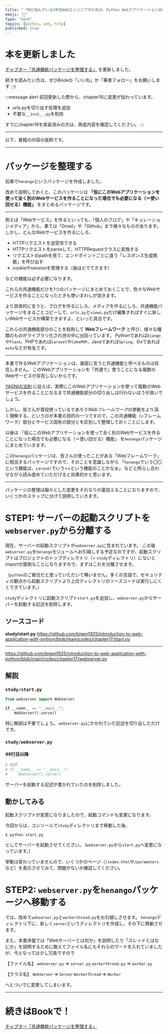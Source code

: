 ```yaml
---
title: "「伸び悩んでいる3年目Webエンジニアのための、Python Webアプリケーション自作入門」を更新しました"
emoji: "🚶"
type: "tech"
topics: [python, web, http]
published: true
---
```


# 本を更新しました

[チャプター「共通機能パッケージを整理する」](https://zenn.dev/bigen1925/books/introduction-to-web-application-with-python/viewer/modulize) を更新しました。

続きを読みたい方は、ぜひBookの「いいね」か「筆者フォロー」をお願いします ;-)

:::message alert
前回更新した際から、chapter16に変更が加わっています。

- urls.pyを切り出す処理を追加
- 不要な`__init__.py`を削除

すでにchapter16を実装済みの方は、再度内容を確認してください。
:::

----

以下、書籍の内容の抜粋です。

------
# パッケージを整理する

前章で`henango`というパッケージを作成しました。

改めて説明しておくと、このパッケージは **「仮にこのWebアプリケーションを使って全く別のWebサービスを作ることになった場合でも必要になる（＝使い回せる）機能」** をまとめるパッケージです。

----

例えば「Webサービス」を作るといっても、「個人のブログ」や「キュレーションメディア」から、果ては「Gmail」や「Github」まで様々なものがあります。
しかし、どんなWebサービスを作るにしろ、

- HTTPリクエストを送受信できる
- HTTPリクエストをparseして、HTTPRequestクラスに変換する
- リクエストのpathを見て、エンドポイントごとに違う「レスポンス生成関数」を呼び出す
- cookieやsessionを管理する（後ほどでてきます）

などの機能は必ず必要になります。

これらの共通機能だけを1つのパッケージにまとめておくことで、色々なWebサービスを作ることになったときも使いまわしが効きます。

より具体的に言うと、ブログを作るにしろ、メディアを作るにしろ、共通機能パッケージをまるごとコピーして、`urls.py`と`views.py`だけ編集すればすぐに新しいWebサービスが構築できますよ、といった具合です。

これらの共通機能部分のことを総称して **Webフレームワーク** と呼び、様々な種類のものがライブラリ化され世の中に出回っています。
Pythonであれば`Django`や`Flask`、PHPであれば`Laravel`や`CakePHP`、Javaであれば`Spring`、Goであれば`echo`などが有名です。

----

本書で作るWebアプリケーションは、厳密に言うと共通機能と呼べるものは存在しません。
このWebアプリケーションを「共通で」使うことになる複数のWebサービスが存在しないからです。

[YAGNIの法則](https://ja.wikipedia.org/wiki/YAGNI) に従えば、実際にこのWebアプリケーションを使って複数のWebサービスを作ることになるまで共通機能部分の切り出しは行わないほうが良いでしょう。

しかし、皆さんが普段使っているであろう*Webフレームワーク*の挙動をより深く理解する、というのが本書の目的の一つですので、この共通機能（=フレームワーク）部分とサービス固有の部分とを区別して整理しておくことにします。

以後は
「仮にこのWebアプリケーションを使って全く別のWebサービスを作ることになった場合でも必要になる（＝使い回せる）機能」
を`henango`パッケージにまとめていきます。

この`henango`パッケージは、皆さんの使ったことがある「Webフレームワーク」に相当するパッケージですので、そのことを意識しながら
「`henango`でいう〇〇という機能は、`Laravel`でいう××という機能のことかなぁ」
などと照らし合わせながら読み進めていただけると効果的かと思います。

-------

パッケージの整理は細々とした変更をそれなりの量加えることになりますので、いくつかのステップに分けて説明していきます。

# STEP1: サーバーの起動スクリプトを`webserver.py`から分離する

現在、サーバーの起動スクリプトが`webserver.py`に含まれています。
この後`webserver.py`を`henango`モジュールへお引越しする予定なのですが、起動スクリプトはプロジェクトのトップディレクトリ（= `study`ディレクトリ）にないとimportが面倒なことになりますので、まずはこれを分離させます。

（`python`のご都合だと思っていただいて構いません。多くの言語で、セキュリティの観点から起動スクリプトより上位ディレクトリのソースコードは実行しにくくできています。）

`study`ディレクトリに起動スクリプト`start.py`を追加し、`webserver.py`からサーバーを起動する記述を削除します。

## ソースコード


**study/start.py**
https://github.com/bigen1925/introduction-to-web-application-with-python/blob/main/codes/chapter17/start.py

****
https://github.com/bigen1925/introduction-to-web-application-with-python/blob/main/codes/chapter17/webserver.py

## 解説
### `study/start.py`
```python
from webserver import WebServer

if __name__ == "__main__":
    WebServer().serve()

```
特に解説は不要でしょう。
`webserver.py`にかかれていた記述を切り出しただけです。

### `study/webserver.py`
#### 49行目以降

```python
# 削除
# if __name__ == "__main__":
#     WebServer().serve()
```
サーバーを起動する記述が書かれていたのを削除しました。

## 動かしてみる
起動スクリプトが変更になりましたので、起動コマンドも変更になります。

今回からは、コンソールで`study`ディレクトリまで移動した後、

```shell script
$ python start.py
```

としてサーバーを起動させてください。
(`webserver.py`から`start.py`へ変更になっています。)

挙動は変わっていませんので、いくつかのページ（`/index.html`や`/parameters`など）を表示させてみて、問題がないか確認してください。


# STEP2: `webserver.py`を`henango`パッケージへ移動する

では、改めて`webserver.py`と`workerthread.py`をお引越しさせます。
`henango`ディレクトリ下に、新しく`server`というディレクトリを作成し、その下に移動させます。

また、本書序盤では「Webサーバーとは何か」を説明したり「スレッドとはなにか」を説明するために敢えてファイル名にもそれらのワードを入れていましたが、今となっては少し冗長ですので

【ファイル名】
`webserver.py` => `server.py`
`workerthread.py` => `worker.py`

【クラス名】
`WebServer` => `Server`
`WorkerThread` => `Worker`

へとついでに変更してしまいます。

------

# 続きはBookで！

[チャプター「共通機能パッケージを整理する」](https://zenn.dev/bigen1925/books/introduction-to-web-application-with-python/viewer/modulize)  

